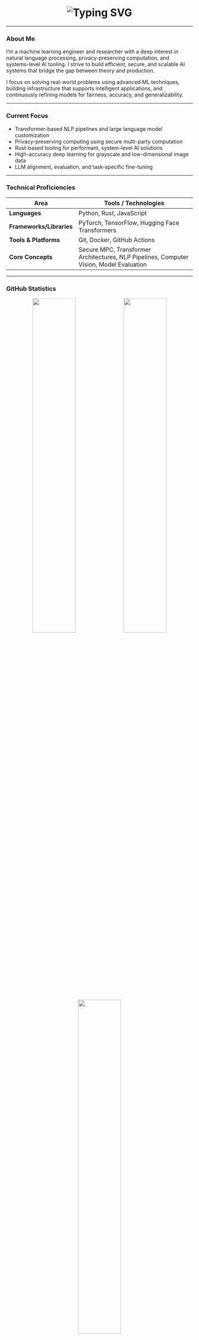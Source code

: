 <h1 align="center">
  <img src="https://readme-typing-svg.herokuapp.com?font=Fira+Code&size=28&pause=1000&color=FFFFFF&center=true&vCenter=true&width=800&lines=I'm+Garv+Behl;Machine+Learning+Engineer+%7C+LLM+Researcher+%7C+Systems+Programmer" alt="Typing SVG" />
</h1>

---

### About Me

I’m a machine learning engineer and researcher with a deep interest in natural language processing, privacy-preserving computation, and systems-level AI tooling. I strive to build efficient, secure, and scalable AI systems that bridge the gap between theory and production.

I focus on solving real-world problems using advanced ML techniques, building infrastructure that supports intelligent applications, and continuously refining models for fairness, accuracy, and generalizability.

---

### Current Focus

- Transformer-based NLP pipelines and large language model customization  
- Privacy-preserving computing using secure multi-party computation  
- Rust-based tooling for performant, system-level AI solutions  
- High-accuracy deep learning for grayscale and low-dimensional image data  
- LLM alignment, evaluation, and task-specific fine-tuning  

---

### Technical Proficiencies

| Area                  | Tools / Technologies |
|-----------------------|----------------------|
| **Languages**         | Python, Rust, JavaScript |
| **Frameworks/Libraries** | PyTorch, TensorFlow, Hugging Face Transformers |
| **Tools & Platforms** | Git, Docker, GitHub Actions |
| **Core Concepts**     | Secure MPC, Transformer Architectures, NLP Pipelines, Computer Vision, Model Evaluation |

---

### GitHub Statistics

<p align="center">
  <img src="https://github-readme-stats.vercel.app/api?username=garvbehl23&show_icons=true&theme=react&count_private=true&hide=issues&border_radius=10" width="48%" />
  <img src="https://github-readme-streak-stats.herokuapp.com/?user=garvbehl23&theme=react&hide_border=true" width="48%" />
</p>

<p align="center">
  <img src="https://github-readme-stats.vercel.app/api/top-langs/?username=garvbehl23&layout=compact&theme=react&hide_border=true" width="48%" />
</p>

---

### Connect with Me

<a href="https://www.linkedin.com/in/garv-behl-2b644a239/" target="_blank">
  <img alt="LinkedIn" src="https://img.shields.io/badge/LinkedIn-blue?style=for-the-badge&logo=linkedin&logoColor=white">
</a>
<a href="mailto:behlgarv@gmail.com" target="_blank">
  <img alt="Email" src="https://img.shields.io/badge/behlgarv@gmail.com-D14836?style=for-the-badge&logo=gmail&logoColor=white" />
</a>
<a href="https://github.com/garvbehl23" target="_blank">
  <img alt="GitHub" src="https://img.shields.io/badge/GitHub-%2312100E.svg?style=for-the-badge&logo=github&logoColor=white" />
</a>

---

<p align="center">
  <img src="https://komarev.com/ghpvc/?username=garvbehl23&label=Profile%20Views&color=0e75b6&style=flat" alt="garvbehl23" />
</p>
